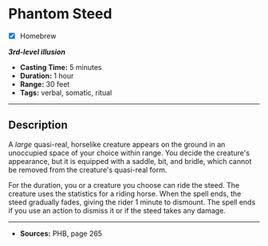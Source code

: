 # Phantom Steed
- [x] Homebrew

***3rd-level illusion***
- **Casting Time:** 5 minutes
- **Duration:** 1 hour
- **Range:** 30 feet
- **Tags:** verbal, somatic, ritual

---

## Description
A *large* quasi-real, horselike creature appears on the ground in an unoccupied space of your choice within range.
You decide the creature's appearance, but it is equipped with a saddle, bit, and bridle, which cannot be removed from the creature's quasi-real form.

For the duration, you or a creature you choose can ride the steed.
The creature uses the statistics for a riding horse.
When the spell ends, the steed gradually fades, giving the rider 1 minute to dismount.
The spell ends if you use an action to dismiss it or if the steed takes any damage.

---

- **Sources:** PHB, page 265

